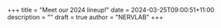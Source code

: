 +++
title = "Meet our 2024 lineup!"
date = 2024-03-25T09:00:51+11:00
description = ""
draft = true
author = "NERVLAB"
+++
